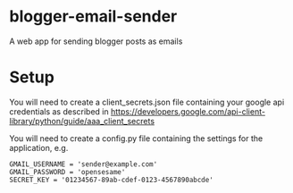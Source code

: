 # blogger-email-sender
A web app for sending blogger posts as emails

# Setup
You will need to create a client_secrets.json file containing your google api credentials as described in https://developers.google.com/api-client-library/python/guide/aaa_client_secrets

You will need to create a config.py file containing the settings for the application, e.g.

    GMAIL_USERNAME = 'sender@example.com'
    GMAIL_PASSWORD = 'opensesame'
    SECRET_KEY = '01234567-89ab-cdef-0123-4567890abcde'
